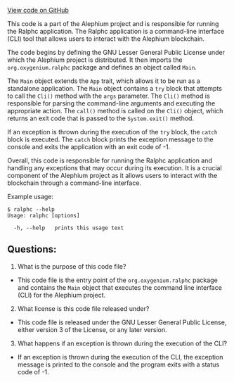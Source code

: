 [View code on GitHub](https://github.com/oxygenium/oxygenium/ralphc/src/main/scala/org/oxygenium/ralphc/Ralphc.scala)

This code is a part of the Alephium project and is responsible for running the Ralphc application. The Ralphc application is a command-line interface (CLI) tool that allows users to interact with the Alephium blockchain. 

The code begins by defining the GNU Lesser General Public License under which the Alephium project is distributed. It then imports the `org.oxygenium.ralphc` package and defines an object called `Main`. 

The `Main` object extends the `App` trait, which allows it to be run as a standalone application. The `Main` object contains a `try` block that attempts to call the `Cli()` method with the `args` parameter. The `Cli()` method is responsible for parsing the command-line arguments and executing the appropriate action. The `call()` method is called on the `Cli()` object, which returns an exit code that is passed to the `System.exit()` method. 

If an exception is thrown during the execution of the `try` block, the `catch` block is executed. The `catch` block prints the exception message to the console and exits the application with an exit code of -1. 

Overall, this code is responsible for running the Ralphc application and handling any exceptions that may occur during its execution. It is a crucial component of the Alephium project as it allows users to interact with the blockchain through a command-line interface. 

Example usage:

```
$ ralphc --help
Usage: ralphc [options]

  -h, --help   prints this usage text
```
## Questions: 
 1. What is the purpose of this code file?
- This code file is the entry point of the `org.oxygenium.ralphc` package and contains the `Main` object that executes the command line interface (CLI) for the Alephium project.

2. What license is this code file released under?
- This code file is released under the GNU Lesser General Public License, either version 3 of the License, or any later version.

3. What happens if an exception is thrown during the execution of the CLI?
- If an exception is thrown during the execution of the CLI, the exception message is printed to the console and the program exits with a status code of -1.